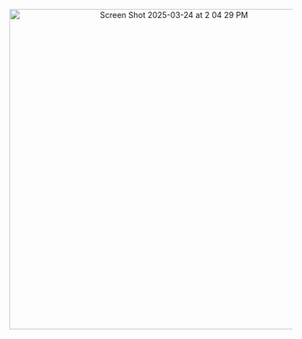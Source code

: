<p align="center">
  <img width="570" alt="Screen Shot 2025-03-24 at 2 04 29 PM" src="https://github.com/user-attachments/assets/39ea2c94-5517-4399-991a-60052e9cd0af" />
</p>
